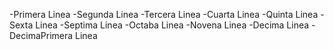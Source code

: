 -Primera Linea
-Segunda Linea
-Tercera Linea
-Cuarta Linea
-Quinta Linea
-Sexta Linea
-Septima Linea
-Octaba Linea
-Novena Linea
-Decima Linea
-DecimaPrimera Linea